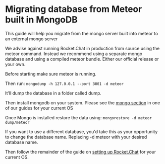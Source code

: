 # Migrating database from Meteor built in MongoDB

This guide will help you migrate from the mongo server built into meteor to an external mongo server

We advise against running Rocket.Chat in production from source using the meteor command. Instead we recommend using a separate mongo database and using a compiled meteor bundle. Either our official release or your own.

Before starting make sure meteor is running.

Then run: `mongodump -h 127.0.0.1 --port 3001 -d meteor`

It'll dump the database in a folder called dump.

Then install mongodb on your system. Please see the [mongo section](../) in one of our guides for your current OS

Once Mongo is installed restore the data using: `mongorestore -d meteor dump/meteor`

If you want to use a different database, you'd take this as your opportunity to change the database name. Replacing -d meteor with your desired database name.

Then follow the remainder of the guide on [setting up Rocket.Chat](../) for your current OS.